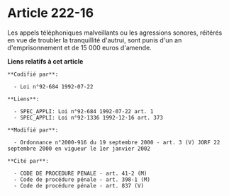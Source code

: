# Article 222-16

Les appels téléphoniques malveillants ou les agressions sonores, réitérés en vue de troubler la tranquillité d'autrui, sont
punis d'un an d'emprisonnement et de 15 000 euros d'amende.

**Liens relatifs à cet article**

	**Codifié par**:

	  - Loi n°92-684 1992-07-22

	**Liens**:

	  - SPEC_APPLI: Loi n°92-684 1992-07-22 art. 1
	  - SPEC_APPLI: Loi n°92-1336 1992-12-16 art. 373

	**Modifié par**:

	  - Ordonnance n°2000-916 du 19 septembre 2000 - art. 3 (V) JORF 22 septembre 2000 en vigueur le 1er janvier 2002

	**Cité par**:

	  - CODE DE PROCEDURE PENALE - art. 41-2 (M)
	  - Code de procédure pénale - art. 398-1 (M)
	  - Code de procédure pénale - art. 837 (V)
